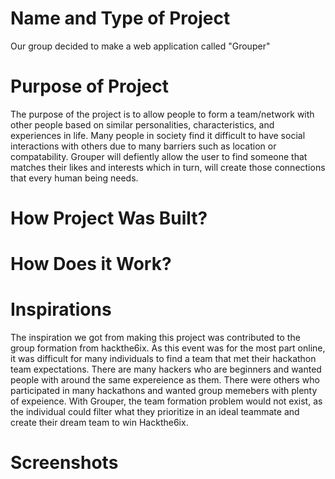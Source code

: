 # Name and Type of Project
Our group decided to make a web application called "Grouper"

# Purpose of Project
The purpose of the project is to allow people to form a team/network with other people based on similar personalities, characteristics, and experiences in life. Many people in society find it difficult to have social interactions with others due to many barriers such as location or compatability. Grouper will defiently allow the user to find someone that matches their likes and interests which in turn, will create those connections that every human being needs.

# How Project Was Built? 

# How Does it Work?


# Inspirations
The inspiration we got from making this project was contributed to the group formation from hackthe6ix. As this event was for the most part online, it was difficult for many individuals to find a team that met their hackathon team expectations. There are many hackers who are beginners and wanted people with around the same expereience as them. There were others who participated in many hackathons and wanted group memebers with plenty of expeience. With Grouper, the team formation problem would not exist, as the individual could filter what they prioritize in an ideal teammate and create their dream team to win Hackthe6ix.


# Screenshots
